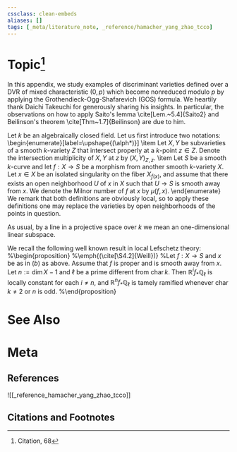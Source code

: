 ```yaml
---
cssclass: clean-embeds
aliases: []
tags: [_meta/literature_note, _reference/hamacher_yang_zhao_tcco]
---
```

# Topic[^1]


In this appendix, we study examples of discriminant varieties defined over a DVR of mixed characteristic $(0, p)$ which become nonreduced modulo $p$ by applying the Grothendieck-Ogg-Shafarevich (GOS) formula. We heartily thank Daichi Takeuchi for generously sharing his insights. In particular, the observations on how to apply Saito's lemma \cite[Lem.~5.4]{Saito2} and Beilinson's theorem \cite[Thm~1.7]{Beilinson} are due to him. 

Let $k$ be an algebraically closed field. Let us first introduce two notations:
\begin{enumerate}[label=\upshape{(\alph*)}]
    \item Let $X, Y$ be subvarieties of a smooth $k$-variety $Z$ that intersect properly at a $k$-point $z \in Z$. Denote the intersection multiplicity of $X, Y$ at $z$ by $(X, Y)_{Z, z}$. 
    \item Let $S$ be a smooth $k$-curve and let $f : X \to S$ be a morphism from another smooth $k$-variety $X$. Let $x \in X$ be an isolated singularity on the fiber $X_{f(x)}$, and assume that there exists an open neighborhood $U$ of $x$ in $X$ such that $U\to S$ is smooth away from $x$. We denote the Milnor number of $f$ at $x$ by $\mu(f, x)$. 
\end{enumerate}
We remark that both definitions are obviously local, so to apply these definitions one may replace the varieties by open neighborhoods of the points in question. 

As usual, by a line in a projective space over $k$ we mean an one-dimensional linear subspace. 

We recall the following well known result in local Lefschetz theory: 
%\begin{proposition}
%\emph{(\cite[\S4.2]{WeilI})}
%Let $f : X \to S$ and $x$ be as in $(b)$ as above. Assume that $f$ is proper and is smooth away from $x$. Let $n := \dim X - 1$ and $\ell$ be a prime different from $\mathrm{char\,}k$. Then $\mathbb{R}^i f_* \mathbb{Q}_\ell$ is locally constant for each $i \neq n$, and $\mathbb{R}^n f_* \mathbb{Q}_\ell$ is tamely ramified whenever $\mathrm{char\,} k \neq 2$ or $n$ is odd.
%\end{proposition}




# See Also

# Meta
## References
![[_reference_hamacher_yang_zhao_tcco]]


## Citations and Footnotes
[^1]: Citation, 68